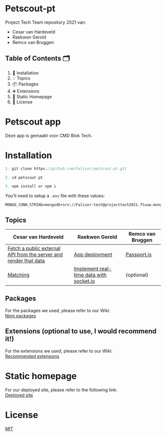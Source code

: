 # Petscout-pt
Project Tech Team repository 2021 van:
- Cesar van Hardeveld
- Raekwon Gerold
- Remco van Bruggen

## Table of Contents 🗂

1. 📁 Installation
2. 💡 Topics
3. 📦 Packages
4. ➕ Extensions
5. 🏡 Static Homepage
6. 👮 License

# Petscout app

Deze app is gemaakt voor CMD Blok Tech.


# Installation
```js
1. git clone https://github.com/Falicer/petscout-pt.git

2. cd petscout-pt

3. npm install or npm i
```

You'll need to setup a `.env` file with these values:

```env
MONGO_CONN_STRING=mongodb+srv://Falicer:test@projecttech2021.ftuuw.mongodb.net/test
```

## Topics
Cesar van Hardeveld | Raekwon Gerold | Remco van Bruggen
------------ | ------------- | -------------
[Fetch a public external API from the server and render that data](https://github.com/Falicer/petscout-pt/wiki/Fetch-external-API) | [App deployment](https://github.com/Falicer/petscout-pt/wiki/App-Deployment) | [Passport.js](https://github.com/Falicer/petscout-pt/wiki/Passport.js)
[Matching](https://github.com/Falicer/petscout-pt/wiki/matching) | [Implement real-time data with socket.io](https://github.com/Falicer/petscout-pt/wiki/Socket.io) | (optional)

## Packages
For the packages we used, please refer to our Wiki:  
[Npm packages](https://github.com/Falicer/petscout-pt/wiki/NPM-Packages)

## Extensions (optional to use, I would recommend it!)
For the extensions we used, please refer to our Wiki:  
[Recommended extensions](https://github.com/Falicer/petscout-pt/wiki/Extensions)

# Static homepage
For our deployed site, please refer to the following link:  
[Deployed site](https://project-tech-petscout.herokuapp.com/)

# License
[MIT](https://github.com/Falicer/petscout-pt/blob/main/LICENSE)
